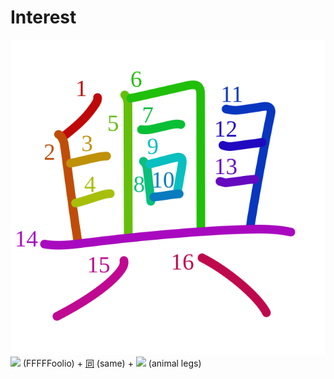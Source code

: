 # Interest
![8208](../kanji-colorize/8208.svg)
![](http://www.kanjidamage.com/assets/radsmall/foolio-f192edbc1ace11eab83df4310b29139e85a993b3a1afd60fd70e849c70ca97ba.jpg) (FFFFFoolio) + [同](同.md) (same) + ![](http://www.kanjidamage.com/assets/radsmall/legsanimal-f47296d2b96e0a2e1a35f2aab69890c9d8933e6119690f625c0997710fd80265.jpg) (animal legs)